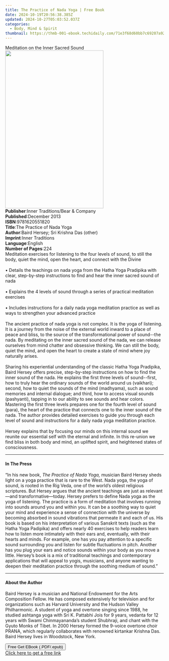 ```yaml
---
title: The Practice of Nada Yoga | Free Book
date: 2024-10-19T20:56:38.385Z
updated: 2024-10-27T05:03:52.037Z
categories:
  - Body, Mind & Spirit
thumbnail: https://thmb-001-ebook.techidaily.com/71e3f68d60bb7c69207a92bf6c2aadc5bae9688ee1b71000c06ecaadd100e394.jpg
---
```

<main id="book-container">
  <div class="flex flex-col">
    <div class="book-brief flex-1 py-6 px-4 sm:p-6 md:py-10 md:px-8">
      <!-- brief-->
      <div class="book-brief-main">Meditation on the Inner Sacred Sound</div>
    </div>
    <div
      class="book-meta-info flex-1 grid gap-4 col-start-1 col-end-3 row-start-1 sm:mb-6 sm:grid-cols-4 lg:gap-6 lg:col-start-2 lg:row-end-6 lg:row-span-6 lg:mb-0"
    >
      <div
        class="book-meta-info-left place-content-center mt-4 p-4 text-sm leading-6 col-start-2 col-span-2 dark:text-slate-400"
      >
        <img
          class="w-full h-500 object-cover rounded-lg sm:h-255 sm:col-span-2 lg:col-span-full"
          src="https://img-001-ebook.techidaily.com/40ebb59569e548ee158ea32365f1bce786328b124bd37c478154adb1b85438de.jpg"
          alt=""
          width="312"
          height="500"
        />
      </div>
      <div
        class="book-meta-info-right mt-2 col-start-1 row-start-2 col-span-3 self-center"
      >
        <!-- meta data  -->
        <div class="flex flex-col px-4 md:px-8">
          <div class="flex-1">
            <strong>Publisher</strong>:<span class="px-2"
              >Inner Traditions/Bear &amp; Company</span
            >
          </div>
          <div class="flex-1">
            <strong>Published</strong>:<span class="px-2">December 2013</span>
          </div>
          <div class="flex-1">
            <strong>ISBN</strong>:<span class="px-2">9781620551820</span>
          </div>
          <div class="flex-1">
            <strong>Title</strong>:<span class="px-2"
              >The Practice of Nada Yoga</span
            >
          </div>
          <div class="flex-1">
            <strong>Author</strong>:<span class="px-2"
              >Baird Hersey; Sri Krishna Das (other)</span
            >
          </div>
          <div class="flex-1">
            <strong>Imprint</strong>:<span class="px-2">Inner Traditions</span>
          </div>
          <div class="flex-1">
            <strong>Language</strong>:<span class="px-2">English</span>
          </div>
          <div class="flex-1">
            <strong>Number of Pages</strong>:<span class="px-2">224</span>
          </div>
        </div>
      </div>
    </div>
    <div class="book-description flex-1 py-6 px-4 sm:p-6 md:py-10 md:px-8">
      <div class="book-description-main">
        <div accordion-content="" id="description">
          Meditation exercises for listening to the four levels of sound, to
          still the body, quiet the mind, open the heart, and connect with the
          Divine <br />
          <br />• Details the teachings on nada yoga from the Hatha Yoga
          Pradipika with clear, step-by-step instructions to find and hear the
          inner sacred sound of nada <br />
          <br />• Explains the 4 levels of sound through a series of practical
          meditation exercises <br />
          <br />• Includes instructions for a daily nada yoga meditation
          practice as well as ways to strengthen your advanced practice <br />
          <br />The ancient practice of nada yoga is not complex. It is the yoga
          of listening. It is a journey from the noise of the external world
          inward to a place of peace and bliss, to the source of the
          transformational power of sound--the nada. By meditating on the inner
          sacred sound of the nada, we can release ourselves from mind chatter
          and obsessive thinking. We can still the body, quiet the mind, and
          open the heart to create a state of mind where joy naturally arises.
          <br />
          <br />Sharing his experiential understanding of the classic Hatha Yoga
          Pradipika, Baird Hersey offers precise, step-by-step instructions on
          how to find the inner sound of the nada. He explains the first three
          levels of sound--first, how to truly hear the ordinary sounds of the
          world around us (vaikhari); second, how to quiet the sounds of the
          mind (madhyama), such as sound memories and internal dialogue; and
          third, how to access visual sounds (pashyanti), tapping in to our
          ability to see sounds and hear colors. Mastering the first three
          levels prepares one for the fourth level of sound (para), the heart of
          the practice that connects one to the inner sound of the nada. The
          author provides detailed exercises to guide you through each level of
          sound and instructions for a daily nada yoga meditation practice.
          <br />
          <br />Hersey explains that by focusing our minds on this internal
          sound we reunite our essential self with the eternal and infinite. In
          this re-union we find bliss in both body and mind, an uplifted spirit,
          and heightened states of consciousness.
        </div>
        <div class="accordion-fader"></div>
      </div>
    </div>
    <div class="book-excerpts flex-1 py-6 px-4 sm:p-6 md:py-10 md:px-8">
      <!-- excerpts-->
      <div class="book-excerpts-main">
        <hr />
        <h4 class="placeholder placeholder-heading">
          <span>In The Press</span>
        </h4>
        <p>
          “In his new book, <i>The Practice of Nada Yoga,</i> musician Baird
          Hersey sheds light on a yoga practice that is rare to the West. Nada
          yoga, the yoga of sound, is rooted in the Rig Veda, one of the world’s
          oldest religious scriptures. But Hersey argues that the ancient
          teachings are just as relevant—and transformative—today. Hersey
          prefers to define Nada yoga as the yoga of listening. The practice is
          a form of meditation that involves running into sounds around you and
          within you. It can be a soothing way to quiet your mind and experience
          a sense of connection with the universe by becoming absorbed in sound
          vibrations that permeate it and each of us. His book is based on his
          interpretation of various Sanskrit texts (such as the Hatha Yoga
          Padipika) and offers nearly 40 exercises to help readers learn how to
          listen more intimately with their ears and, eventually, with their
          hearts and minds. For example, one has you pay attention to a specific
          sound surrounding you and listen for subtle fluctuations in pitch.
          Another has you plug your ears and notice sounds within your body as
          you move a little. Hersey’s book is a mix of traditional teachings and
          contemporary applications that will appeal to yogis, musicians, and
          anyone wanting to deepen their meditation practice through the
          soothing medium of sound.”
        </p>
      </div>
    </div>
    <div class="book-about-author flex-1 py-6 px-4 sm:p-6 md:py-10 md:px-8">
      <!-- about author-->
      <div class="book-main-author-main">
        <hr />
        <h4 class="placeholder placeholder-heading">
          <span>About the Author</span>
        </h4>
        <p>
          Baird Hersey is a musician and National Endowment for the Arts
          Composition Fellow. He has composed extensively for television and for
          organizations such as Harvard University and the Hudson Valley
          Philharmonic. A student of yoga and overtone singing since 1988, he
          studied ashtanga yoga with Sri K. Pattabhi Jois for 9 years, vedanta
          for 12 years with Swami Chinmayananda’s student Shubhraji, and chant
          with the Gyuto Monks of Tibet. In 2000 Hersey formed the 9-voice
          overtone choir PRANA, which regularly collaborates with renowned
          kirtankar Krishna Das. Baird Hersey lives in Woodstock, New York.
        </p>
      </div>
    </div>
    <div class="book-free-get flex-1 py-6 px-4 sm:p-6 md:py-10 md:px-8">
      <button
        id="btn-free-get"
        class="bg-blue-500 hover:bg-blue-700 text-white font-bold py-2 px-4 rounded"
      >
        Free Get EBook (.PDF/.epub)
      </button>
      <div id="countdown-display" class="px-2 text-lg mt-2"></div>
      <a
        id="free-link"
        class="hidden bg-blue-500 hover:bg-blue-700 text-white font-bold py-2 px-4 rounded"
        href="https://www.ebooks.com/en-us/book/95782260/the-practice-of-nada-yoga/baird-hersey/"
        target="_blank"
        >Click here to get a free link</a
      >
    </div>
    <script>
      let countdownTime = 0;
      let countdownInterval = null;
      document
        .getElementById('btn-free-get')
        .addEventListener('click', startCountdown);
      function startCountdown() {
        countdownTime = new Date().getTime() + 60000 * 3;
        countdownInterval = setInterval(updateCountdown, 1000);
        document.getElementById('btn-free-get').disabled = true;
        document
          .getElementById('btn-free-get')
          .classList.add('bg-gray-500', 'cursor-not-allowed');
      }
      function updateCountdown() {
        let currentTime = new Date().getTime();
        let timeLeft = countdownTime - currentTime;
        let secondsLeft = Math.floor(timeLeft / 1000);
        document.getElementById('countdown-display').innerHTML =
          `Remaining time: ${secondsLeft} seconds.`;
        if (secondsLeft <= 0) {
          clearInterval(countdownInterval);
          document.getElementById('btn-free-get').classList.add('hidden');
          document.getElementById('free-link').classList.remove('hidden');
          document.getElementById('countdown-display').innerHTML = '';
        }
      }
    </script>
  </div>
</main>

<ins class="adsbygoogle"
      style="display:block"
      data-ad-client="ca-pub-7571918770474297"
      data-ad-slot="8358498916"
      data-ad-format="auto"
      data-full-width-responsive="true"></ins>
    